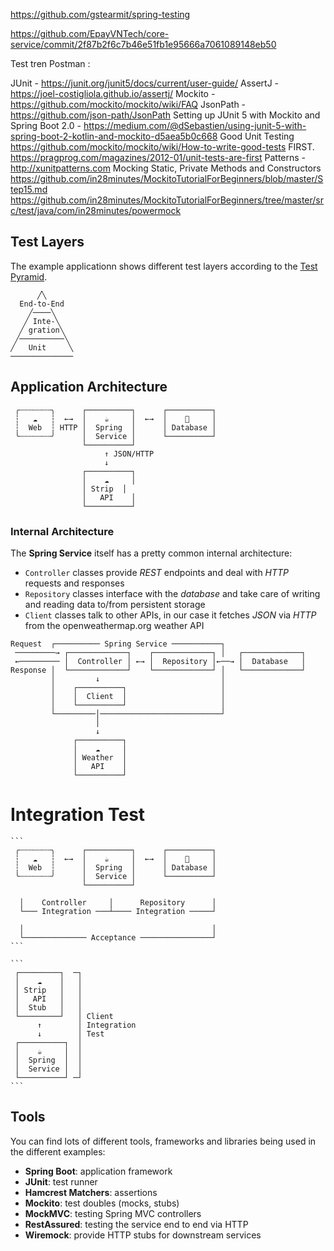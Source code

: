 https://github.com/gstearmit/spring-testing

https://github.com/EpayVNTech/core-service/commit/2f87b2f6c7b46e51fb1e95666a7061089148eb50

Test tren Postman : 

 

JUnit - https://junit.org/junit5/docs/current/user-guide/
AssertJ - https://joel-costigliola.github.io/assertj/
Mockito - https://github.com/mockito/mockito/wiki/FAQ
JsonPath - https://github.com/json-path/JsonPath
Setting up JUnit 5 with Mockito and Spring Boot 2.0 - https://medium.com/@dSebastien/using-junit-5-with-spring-boot-2-kotlin-and-mockito-d5aea5b0c668
Good Unit Testing
https://github.com/mockito/mockito/wiki/How-to-write-good-tests
FIRST. https://pragprog.com/magazines/2012-01/unit-tests-are-first
Patterns - http://xunitpatterns.com
Mocking Static, Private Methods and Constructors
https://github.com/in28minutes/MockitoTutorialForBeginners/blob/master/Step15.md
https://github.com/in28minutes/MockitoTutorialForBeginners/tree/master/src/test/java/com/in28minutes/powermock


## Test Layers
The example applicationn shows different test layers according to the [Test Pyramid](https://martinfowler.com/bliki/TestPyramid.html).

```
      ╱╲
  End-to-End
    ╱────╲
   ╱ Inte-╲
  ╱ gration╲
 ╱──────────╲
╱   Unit     ╲
──────────────
```

## Application Architecture

```
 ╭┄┄┄┄┄┄┄╮      ┌──────────┐      ┌──────────┐
 ┆   ☁   ┆  ←→  │    ☕     │  ←→  │    💾     │
 ┆  Web  ┆ HTTP │  Spring  │      │ Database │
 ╰┄┄┄┄┄┄┄╯      │  Service │      └──────────┘
                └──────────┘
                     ↑ JSON/HTTP
                     ↓
                ┌──────────┐
                │    ☁     │
                │ Strip  │
                │   API    │
                └──────────┘
```

### Internal Architecture
The **Spring Service** itself has a pretty common internal architecture:

  * `Controller` classes provide _REST_ endpoints and deal with _HTTP_ requests and responses
  * `Repository` classes interface with the _database_ and take care of writing and reading data to/from persistent storage
  * `Client` classes talk to other APIs, in our case it fetches _JSON_ via _HTTP_ from the openweathermap.org weather API


  ```
  Request  ┌────────── Spring Service ───────────┐
   ─────────→ ┌─────────────┐    ┌─────────────┐ │   ┌─────────────┐
   ←───────── │  Controller │ ←→ │  Repository │←──→ │  Database   │
  Response │  └─────────────┘    └─────────────┘ │   └─────────────┘
           │         ↓                           │
           │    ┌──────────┐                     │
           │    │  Client  │                     │
           │    └──────────┘                     │
           └─────────│───────────────────────────┘
                     │
                     ↓   
                ┌──────────┐
                │    ☁     │
                │ Weather  │
                │   API    │
                └──────────┘
  ```  
    
 #  Integration Test  
    
    ```
     ╭┄┄┄┄┄┄┄╮      ┌──────────┐      ┌──────────┐
     ┆   ☁   ┆  ←→  │    ☕     │  ←→  │    💾     │
     ┆  Web  ┆      │  Spring  │      │ Database │
     ╰┄┄┄┄┄┄┄╯      │  Service │      └──────────┘
                    └──────────┘
    
      │    Controller     │      Repository      │
      └─── Integration ───┴──── Integration ─────┘
    
      │                                          │
      └────────────── Acceptance ────────────────┘               
    ```
    
    ```
     ┌─────────┐  ─┐
     │    ☁    │   │
     │ Strip   │   │
     │   API   │   │
     │  Stub   │   │
     └─────────┘   │ Client
          ↑        │ Integration
          ↓        │ Test
     ┌──────────┐  │
     │    ☕     │  │
     │  Spring  │  │
     │  Service │  │
     └──────────┘ ─┘
    ```


## Tools
You can find lots of different tools, frameworks and libraries being used in the different examples:

  * **Spring Boot**: application framework
  * **JUnit**: test runner
  * **Hamcrest Matchers**: assertions
  * **Mockito**: test doubles (mocks, stubs)
  * **MockMVC**: testing Spring MVC controllers
  * **RestAssured**: testing the service end to end via HTTP
  * **Wiremock**: provide HTTP stubs for downstream services